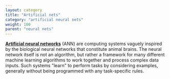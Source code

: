 ```yaml
---
layout: category
title: "Artificial nets"
category: "artificial neural nets"
weight: 100
parent: "neural nets"
---
```


[**Artificial neural networks**](https://en.wikipedia.org/wiki/Artificial_neural_network) (ANN) are computing systems vaguely inspired by the biological neural networks that constitute animal brains. The neural network itself is not an algorithm, but rather a framework for many different machine learning algorithms to work together and process complex data inputs. Such systems "learn" to perform tasks by considering examples, generally without being programmed with any task-specific rules.
